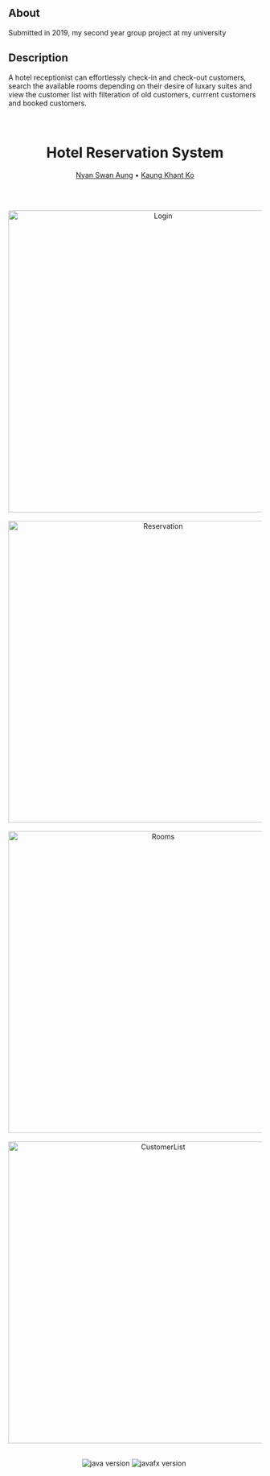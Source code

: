 ## About

  Submitted in 2019, my second year group project at my university

## Description

  A hotel receptionist can effortlessly check-in and check-out customers, search the available rooms depending on their desire of luxary suites and view the customer list with filteration of old customers, currrent customers and booked customers.

  
<h1 align="center">
  <br>
   Hotel Reservation System
  <br>
</h1>
  <p align="center">
    <a href="https://github.com/NyanSwanAung">Nyan Swan Aung</a> •
    <a href="https://github.com/kaungkhantko">Kaung Khant Ko </a> 
  </p>
<br><br>
 <p align="center">
  <img width="600" alt="Login" src="https://user-images.githubusercontent.com/48433214/80823581-ea7b6500-8c02-11ea-811d-614e318918f2.png"><br><br>
  <img width="600" alt="Reservation" src="https://user-images.githubusercontent.com/48433214/80824098-c5d3bd00-8c03-11ea-9ea7-53d808e07b9a.png"><br><br>
<img width="600" alt="Rooms" src="https://user-images.githubusercontent.com/48433214/80824106-c8cead80-8c03-11ea-8abc-508789f1e2b3.png"><br><br>
<img width="600" alt="CustomerList" src="https://user-images.githubusercontent.com/48433214/80824111-cb310780-8c03-11ea-8555-3166f07f82f6.png"><br><br>
  

<p align="center">
  <img src="https://img.shields.io/badge/Java-1.8.0-orange" alt="java version">
  <img src="https://img.shields.io/badge/JavaFx-8.0-blue" alt = "javafx version">
  <img src="https://img.shields.io/badge/license-MIT-brightgreen" alt = "">
 
</p>


